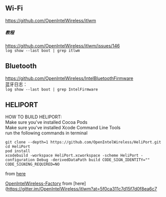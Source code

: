 ## Wi-Fi
https://github.com/OpenIntelWireless/itlwm  
##### 教程
https://github.com/OpenIntelWireless/itlwm/issues/146  
`log show --last boot | grep itlwm`


## Bluetooth  
https://github.com/OpenIntelWireless/IntelBluetoothFirmware  
蓝牙日志：   
`log show --last boot | grep IntelFirmware`  

## HELIPORT
HOW TO BUILD HELIPORT:  
Make sure you've installed Cocoa Pods  
Make sure you've installed Xcode Command Line Tools  
run the following commands in terminal  
```
git clone --depth=1 https://github.com/OpenIntelWireless/HeliPort.git
cd HeliPort
pod install
xcodebuild -workspace HeliPort.xcworkspace -scheme HeliPort -configuration Debug -derivedDataPath build CODE_SIGN_IDENTITY="" CODE_SIGNING_REQUIRED=NO
```
from [here](https://gitter.im/OpenIntelWireless/itlwm?at=5f049aa0a5ab931e4f6edbae)

[OpenIntelWireless-Factory](https://github.com/1hbb/OpenIntelWireless-Factory/releases)  from [here](https://gitter.im/OpenIntelWireless/itlwm?at=5f0ca311c7d15f7d0f8ea6c7
